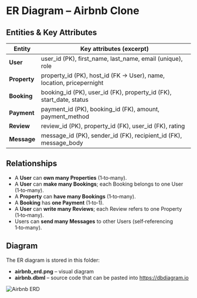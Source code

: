 # ER Diagram – Airbnb Clone

## Entities & Key Attributes
| Entity    | Key attributes (excerpt)              |
|-----------|---------------------------------------|
| **User**      | user_id (PK), first_name, last_name, email (unique), role |
| **Property**  | property_id (PK), host_id (FK → User), name, location, pricepernight |
| **Booking**   | booking_id (PK), user_id (FK), property_id (FK), start_date, status |
| **Payment**   | payment_id (PK), booking_id (FK), amount, payment_method |
| **Review**    | review_id (PK), property_id (FK), user_id (FK), rating |
| **Message**   | message_id (PK), sender_id (FK), recipient_id (FK), message_body |

## Relationships
- A **User** can **own many Properties** (1‑to‑many).
- A **User** can **make many Bookings**; each Booking belongs to one User (1‑to‑many).
- A **Property** can **have many Bookings** (1‑to‑many).
- A **Booking** has **one Payment** (1‑to‑1).
- A **User** can **write many Reviews**; each Review refers to one Property (1‑to‑many).
- Users can **send many Messages** to other Users (self‑referencing 1‑to‑many).

## Diagram
The ER diagram is stored in this folder:

* **airbnb_erd.png** – visual diagram  
* **airbnb.dbml** – source code that can be pasted into <https://dbdiagram.io>

![Airbnb ERD](airbnb_erd.png)
